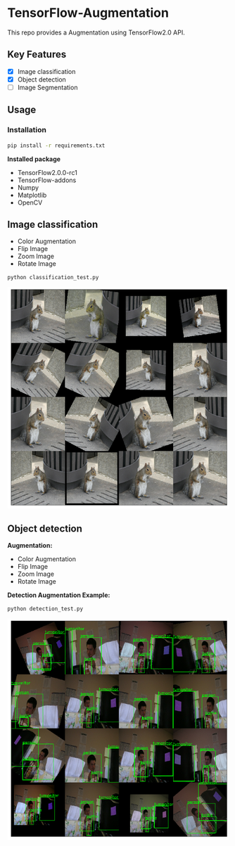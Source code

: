 # TensorFlow-Augmentation
This repo provides a Augmentation using TensorFlow2.0 API.

## Key Features
- [x] Image classification
- [x] Object detection
- [ ] Image Segmentation

## Usage
### Installation
```bash
pip install -r requirements.txt
```

**Installed package**
- TensorFlow2.0.0-rc1
- TensorFlow-addons
- Numpy
- Matplotlib
- OpenCV

## Image classification
- Color Augmentation
- Flip Image
- Zoom Image
- Rotate Image
```bash
python classification_test.py
```
![](https://raw.githubusercontent.com/KUASWoodyLIN/TensorFlow-Augmentation/master/test/output_classification_image.png)

## Object detection
**Augmentation:**
- Color Augmentation
- Flip Image
- Zoom Image
- Rotate Image

**Detection Augmentation Example:**
```bash
python detection_test.py
```
![](https://raw.githubusercontent.com/KUASWoodyLIN/TensorFlow-Augmentation/master/test/output_detection_image.png)


